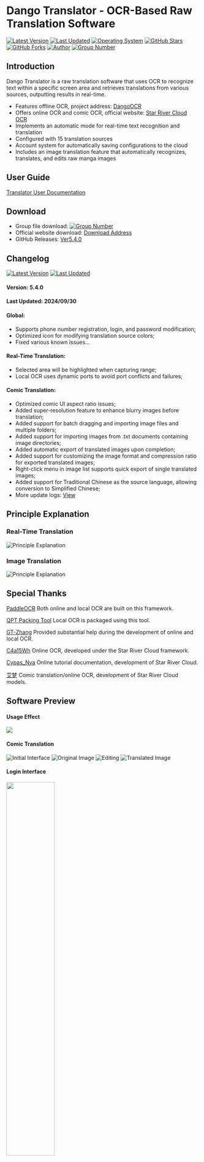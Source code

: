 # Dango Translator - OCR-Based Raw Translation Software

[![Latest Version](https://img.shields.io/badge/%E6%9C%80%E6%96%B0%E7%89%88%E6%9C%AC-Ver5.4.0-ff69b4)](https://github.com/PantsuDango/Dango-Translator)
[![Last Updated](https://img.shields.io/badge/%E6%9B%B4%E6%96%B0%E6%97%B6%E9%97%B4-2024--09--30-ff69b4)]()
[![Operating System](https://img.shields.io/badge/%E6%93%8D%E4%BD%9C%E7%B3%BB%E7%BB%9F-win7--11-ff69b4)]()
[![GitHub Stars](https://img.shields.io/github/stars/PantsuDango/Dango-Translator)]()
[![GitHub Forks](https://img.shields.io/github/forks/PantsuDango/Dango-Translator)]()
[![Author](https://img.shields.io/badge/QQ-%E8%83%96%E6%AC%A1%E5%9B%A2%E5%AD%90-ff69b4)](https://github.com/PantsuDango/ImageHub/blob/master/DangoTranslate/public/%E4%BD%9C%E8%80%85.png)
[![Group Number](https://img.shields.io/badge/%E6%9C%80%E6%96%B0%E4%BA%A4%E6%B5%81%E7%BE%A4-4%E7%BE%A4939840254-ff69b4)](https://github.com/PantsuDango/ImageHub/blob/master/DangoTranslate/public/qrcode_1727856269396.jpg)

## Introduction

Dango Translator is a raw translation software that uses OCR to recognize text within a specific screen area and retrieves translations from various sources, outputting results in real-time.

+ Features offline OCR, project address: [DangoOCR](https://github.com/PantsuDango/DangoOCR) 
+ Offers online OCR and comic OCR, official website: [Star River Cloud OCR](https://cloud.stariver.org.cn/auth/login.html)
+ Implements an automatic mode for real-time text recognition and translation
+ Configured with 15 translation sources
+ Account system for automatically saving configurations to the cloud
+ Includes an image translation feature that automatically recognizes, translates, and edits raw manga images

## User Guide

[Translator User Documentation](https://dango-docs.ap-sh.starivercs.cn/#/5.0/basic/dangotranslator)

## Download

- Group file download: [![Group Number](https://img.shields.io/badge/%E6%9C%80%E6%96%B0%E4%BA%A4%E6%B5%81%E7%BE%A4-4%E7%BE%A4939840254-ff69b4)](https://github.com/PantsuDango/ImageHub/blob/master/DangoTranslate/public/qrcode_1727856269396.jpg)  
- Official website download: [Download Address](https://translator.dango.cloud)
- GitHub Releases: [Ver5.4.0](https://nfd.ap-sh.starivercs.cn/ec/c6c78893701d10a96f9d7f723f078765wXFwpLll)

## Changelog
[![Latest Version](https://img.shields.io/badge/%E6%9C%80%E6%96%B0%E7%89%88%E6%9C%AC-Ver5.4.0-ff69b4)]()
[![Last Updated](https://img.shields.io/badge/%E6%9B%B4%E6%96%B0%E6%97%B6%E9%97%B4-2024--09--30-ff69b4)]()

#### Version: 5.4.0
#### Last Updated: 2024/09/30     

#### Global:
+ Supports phone number registration, login, and password modification;      
+ Optimized icon for modifying translation source colors;      
+ Fixed various known issues...

#### Real-Time Translation:
+ Selected area will be highlighted when capturing range;      
+ Local OCR uses dynamic ports to avoid port conflicts and failures;      

#### Comic Translation:
+ Optimized comic UI aspect ratio issues;      
+ Added super-resolution feature to enhance blurry images before translation;      
+ Added support for batch dragging and importing image files and multiple folders;      
+ Added support for importing images from .txt documents containing image directories;      
+ Added automatic export of translated images upon completion;      
+ Added support for customizing the image format and compression ratio for exported translated images;      
+ Right-click menu in image list supports quick export of single translated images;      
+ Added support for Traditional Chinese as the source language, allowing conversion to Simplified Chinese;      
+ More update logs: [View](https://dango-docs.ap-sh.starivercs.cn/#/5.0/develop/changelog)  

## Principle Explanation

### Real-Time Translation
![Principle Explanation](https://github.com/PantsuDango/ImageHub/blob/master/DangoTranslate/public/%E6%B5%81%E7%A8%8B%E5%9B%BE.png)
### Image Translation
![Principle Explanation](https://github.com/PantsuDango/ImageHub/blob/master/DangoTranslate/Ver4.5.4/%E6%BC%AB%E7%94%BB%E7%BF%BB%E8%AF%91%E8%AF%B4%E6%98%8E.png)

## Special Thanks

[PaddleOCR](https://github.com/PaddlePaddle/PaddleOCR)  Both online and local OCR are built on this framework.

[QPT Packing Tool](https://github.com/GT-ZhangAcer/QPT)  Local OCR is packaged using this tool.

[GT-Zhang](https://github.com/GT-ZhangAcer) Provided substantial help during the development of online and local OCR.

[C4a15Wh](https://c4a15wh.cn) Online OCR, developed under the Star River Cloud framework.

[Cypas_Nya](https://blog.ayano.top) Online tutorial documentation, development of Star River Cloud.

[艾梦](https://github.com/HighCWu) Comic translation/online OCR, development of Star River Cloud models.

## Software Preview

#### Usage Effect
![](https://github.com/PantsuDango/ImageHub/blob/master/DangoTranslate/Ver4.3.6/%E4%BD%BF%E7%94%A8%E6%95%88%E6%9E%9C.png)

#### Comic Translation
![Initial Interface](https://github.com/PantsuDango/ImageHub/blob/master/DangoTranslate/Ver5.2.2/manga.png)
![Original Image](https://github.com/PantsuDango/ImageHub/blob/master/DangoTranslate/Ver5.2.2/manga1.png)
![Editing](https://github.com/PantsuDango/ImageHub/blob/master/DangoTranslate/Ver5.2.2/manga2.png)
![Translated Image](https://github.com/PantsuDango/ImageHub/blob/master/DangoTranslate/Ver5.2.2/manga3.png)

#### Login Interface
<img src="https://github.com/PantsuDango/ImageHub/blob/master/DangoTranslate/Ver5.2.2/login.png" width="50%" height="50%">

#### Main Interface
![](https://github.com/PantsuDango/ImageHub/blob/master/DangoTranslate/Ver5.2.2/translation.png)

#### Settings Interface
<img src="https://github.com/PantsuDango/ImageHub/blob/master/DangoTranslate/Ver5.2.2/setting1.png" width="100%" height="100%">
<img src="https://github.com/PantsuDango/ImageHub/blob/master/DangoTranslate/Ver5.2.2/setting2.png" width="100%" height="100%">
<img src="https://github.com/PantsuDango/ImageHub/blob/master/DangoTranslate/Ver5.2.2/setting3.png" width="100%" height="100%">
<img src="https://github.com/PantsuDango/ImageHub/blob/master/DangoTranslate/Ver5.2.2/setting4.png" width="100%" height="100%">
<img src="https://github.com/PantsuDango/ImageHub/blob/master/DangoTranslate/Ver4.3.6/%E5%A4%9A%E8%8C%83%E5%9B%B4%E5%88%87%E6%8D%A2.png" width="30%" height="30%">
<img src="https://github.com/PantsuDango/ImageHub/blob/master/DangoTranslate/Ver5.2.2/text_lib.png" width="30%" height="30%">

## Open Source License

This project is licensed under the GNU Lesser General Public License (LGPL).